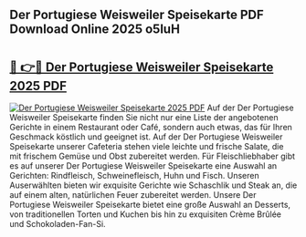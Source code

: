 ## Der Portugiese Weisweiler Speisekarte PDF Download Online 2025 o5luH

# <h2><a href="http://gc5yrs.nevu.top/?p=Der+Portugiese+Weisweiler+Speisekarte">🔗 👉🔴 Der Portugiese Weisweiler Speisekarte 2025 PDF</a></h2>

[![Der Portugiese Weisweiler Speisekarte 2025 PDF](https://i.imgur.com/dBaPXMq.png)](http://gc5yrs.nevu.top/?p=Der+Portugiese+Weisweiler+Speisekarte)
Auf der Der Portugiese Weisweiler Speisekarte finden Sie nicht nur eine Liste der angebotenen Gerichte in einem Restaurant oder Café, sondern auch etwas, das für Ihren Geschmack köstlich und geeignet ist. Auf der Der Portugiese Weisweiler Speisekarte unserer Cafeteria stehen viele leichte und frische Salate, die mit frischem Gemüse und Obst zubereitet werden. Für Fleischliebhaber gibt es auf unserer Der Portugiese Weisweiler Speisekarte eine Auswahl an Gerichten: Rindfleisch, Schweinefleisch, Huhn und Fisch. Unseren Auserwählten bieten wir exquisite Gerichte wie Schaschlik und Steak an, die auf einem alten, natürlichen Feuer zubereitet werden. Unsere Der Portugiese Weisweiler Speisekarte bietet eine große Auswahl an Desserts, von traditionellen Torten und Kuchen bis hin zu exquisiten Crème Brûlée und Schokoladen-Fan-Si.

